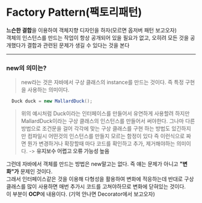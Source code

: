 # Factory Pattern(팩토리패턴)
**느슨한 결합**을  이용하여 객체지향 디자인을 하자(모르면 옵저버 패턴 보고오자)  
객체의 인스턴스를 만드는 작업이 항상 공개되어 있을 필요가 없고, 오히려 모든 것을 공개했다가 결합과 관련된 문제가 생길 수 있다는 것을 본다  
***
### new의 의미는?
> new라는 것은 자바에서 구상 클래스의 instance를 만드는 것이다. 즉 특정 구현을 사용하는 의미이다.

```java
  Duck duck = new MallardDuck();
```
>위의 예시처럼 Duck이라는 인터페이스를 만들어서 유연하게 사용할려 하지만 MallardDuck이라는 구상 클래스의 인스턴스를 만들어서 써야한다. 
>그나마 다른 방법으로 조건문을 걸어 각각에 맞는 구상 클래스를 구현 하는 방법도 있긴하지만 컴파일시 어떤것의 인스턴스를 만들지 모르는 함정이 있다
>즉 이런식으로 짜면 뭔가 변경하거나 확장할때 마다 코드를 확인하고 추가, 제거해야하는 의미이다. -> **유지보수 어렵고 오류 가능성 높음**  

그런데 자바에서 객체를 만드는 방법은 new말고는 없다. 즉 얘는 문제가 아니고 **"변화"가** 문제인 것이다.  
그래서 인터페이스같은 것을 이용해 다형성을 활용하여 변화에 적응하는데 반대로 구상 클래스를 많이 사용하면 매번 추가시 코드를 고쳐야하므로 변화에 닫혀있는 것이다.  
이 부분이 **OCP**에 내용이다. (기억 안나면 Decorator에서 보고오자)
